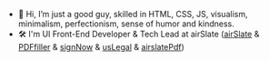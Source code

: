 - 👋 Hi, I’m just a good guy, skilled in HTML, CSS, JS, visualism, minimalism, perfectionism, sense of humor and kindness.
- 🛠 I'm UI Front-End Developer & Tech Lead at airSlate ([airSlate](https://www.airslate.com/) & [PDFfiller](https://pdffiller.com/) & [signNow](https://www.signnow.com/) & [usLegal](https://uslegal.com/) & [airslatePdf](https://airslatepdf.com/)) 

<!---
romkolisnyk/romkolisnyk is a ✨ special ✨ repository because its `README.md` (this file) appears on your GitHub profile.
You can click the Preview link to take a look at your changes.
--->
